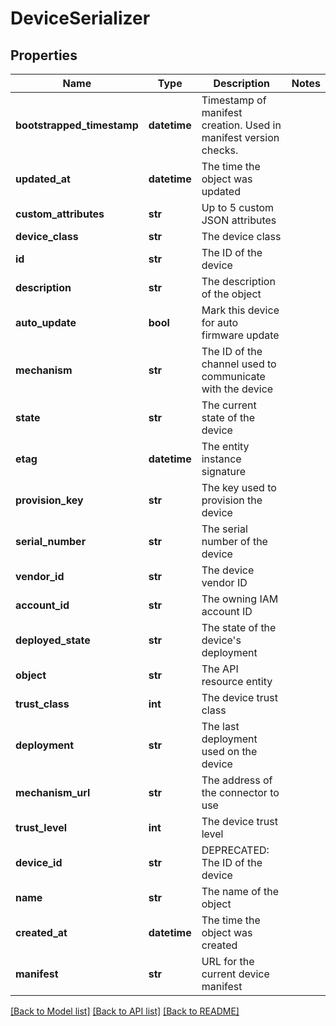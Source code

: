 # DeviceSerializer

## Properties
Name | Type | Description | Notes
------------ | ------------- | ------------- | -------------
**bootstrapped_timestamp** | **datetime** | Timestamp of manifest creation. Used in manifest version checks. | 
**updated_at** | **datetime** | The time the object was updated | 
**custom_attributes** | **str** | Up to 5 custom JSON attributes | 
**device_class** | **str** | The device class | 
**id** | **str** | The ID of the device | 
**description** | **str** | The description of the object | 
**auto_update** | **bool** | Mark this device for auto firmware update | 
**mechanism** | **str** | The ID of the channel used to communicate with the device | 
**state** | **str** | The current state of the device | 
**etag** | **datetime** | The entity instance signature | 
**provision_key** | **str** | The key used to provision the device | 
**serial_number** | **str** | The serial number of the device | 
**vendor_id** | **str** | The device vendor ID | 
**account_id** | **str** | The owning IAM account ID | 
**deployed_state** | **str** | The state of the device&#39;s deployment | 
**object** | **str** | The API resource entity | 
**trust_class** | **int** | The device trust class | 
**deployment** | **str** | The last deployment used on the device | 
**mechanism_url** | **str** | The address of the connector to use | 
**trust_level** | **int** | The device trust level | 
**device_id** | **str** | DEPRECATED: The ID of the device | 
**name** | **str** | The name of the object | 
**created_at** | **datetime** | The time the object was created | 
**manifest** | **str** | URL for the current device manifest | 

[[Back to Model list]](../README.md#documentation-for-models) [[Back to API list]](../README.md#documentation-for-api-endpoints) [[Back to README]](../README.md)


